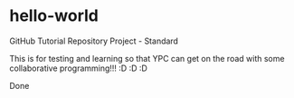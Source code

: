 # hello-world
GitHub Tutorial Repository Project - Standard

This is for testing and learning so that YPC can get on the road with some collaborative programming!!! :D :D :D

Done
